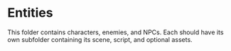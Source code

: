 # Entities

This folder contains characters, enemies, and NPCs. Each should have its own subfolder containing its scene, script, and optional assets.

